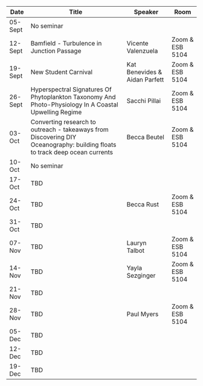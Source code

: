 Date  |  Title                                            |  Speaker                                                                                                |  Room
---------|-----------------------------------------------------|---------------------------------------------------------------------------------------------------------------------|------
05-Sept | No seminar | 
12-Sept | Bamfield - Turbulence in Junction Passage | Vicente Valenzuela | Zoom & ESB 5104
19-Sept | New Student Carnival | Kat Benevides & Aidan Parfett | Zoom & ESB 5104
26-Sept | Hyperspectral Signatures Of Phytoplankton Taxonomy And Photo-Physiology In A Coastal Upwelling Regime | Sacchi Pillai | Zoom & ESB 5104
03-Oct | Converting research to outreach - takeaways from Discovering DIY Oceanography: building floats to track deep ocean currents | Becca Beutel | Zoom & ESB 5104
10-Oct | No seminar
17-Oct | TBD |
24-Oct | TBD | Becca Rust | Zoom & ESB 5104
31-Oct | TBD |
07-Nov | TBD | Lauryn Talbot | Zoom & ESB 5104
14-Nov | TBD | Yayla Sezginger | Zoom & ESB 5104
21-Nov | TBD |
28-Nov | TBD | Paul Myers | Zoom & ESB 5104
05-Dec | TBD |
12-Dec | TBD |
19-Dec | TBD |